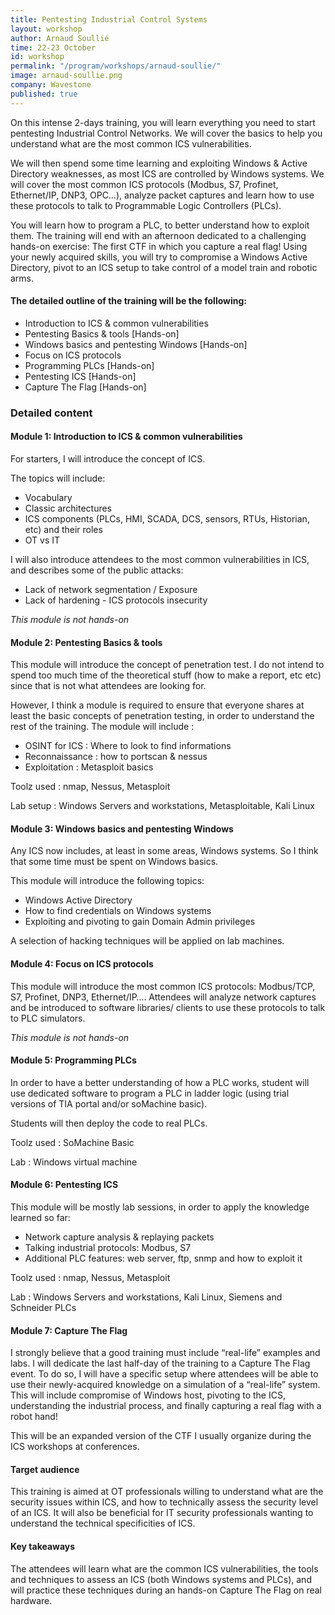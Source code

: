 ```yaml
---
title: Pentesting Industrial Control Systems
layout: workshop
author: Arnaud Soullié
time: 22-23 October
id: workshop
permalink: "/program/workshops/arnaud-soullie/"
image: arnaud-soullie.png
company: Wavestone
published: true
---
```


On this intense 2-days training, you will learn everything you need to start pentesting Industrial Control Networks. We will cover the basics to help you understand what are the most common ICS vulnerabilities.

We will then spend some time learning and exploiting Windows & Active Directory weaknesses, as most ICS are controlled by Windows systems. We will cover the most common ICS protocols (Modbus, S7, Profinet, Ethernet/IP, DNP3, OPC…), analyze packet captures and learn how to use these protocols to talk to Programmable Logic Controllers (PLCs).

You will learn how to program a PLC, to better understand how to exploit them. The training will end with an afternoon dedicated to a challenging hands-on exercise: The first CTF in which you capture a real flag! Using your newly acquired skills, you will try to compromise a Windows Active Directory, pivot to an ICS setup to take control of a model train and robotic arms.

#### The detailed outline of the training will be the following:

- Introduction to ICS & common vulnerabilities
- Pentesting Basics & tools [Hands-on]
- Windows basics and pentesting Windows [Hands-on]
- Focus on ICS protocols
- Programming PLCs [Hands-on]
- Pentesting ICS [Hands-on]
- Capture The Flag [Hands-on]

### Detailed content

#### Module 1: Introduction to ICS & common vulnerabilities

For starters, I will introduce the concept of ICS.

The topics will include:
- Vocabulary
- Classic architectures
- ICS components (PLCs, HMI, SCADA, DCS, sensors, RTUs, Historian, etc) and their roles
- OT vs IT

I will also introduce attendees to the most common vulnerabilities in ICS, and describes some of the public attacks:
- Lack of network segmentation / Exposure
- Lack of hardening - ICS protocols insecurity

*This module is not hands-on*


#### Module 2: Pentesting Basics & tools

This module will introduce the concept of penetration test.
I do not intend to spend too much time of the theoretical stuff (how to make
a report, etc etc) since that is not what attendees are looking for.

However, I think a module is required to ensure that everyone shares at least the
basic concepts of penetration testing, in order to understand the rest of the training.
The module will include :
- OSINT for ICS : Where to look to find informations
- Reconnaissance : how to portscan & nessus
- Exploitation : Metasploit basics

Toolz used : nmap, Nessus, Metasploit

Lab setup : Windows Servers and workstations, Metasploitable, Kali Linux

#### Module 3: Windows basics and pentesting Windows
Any ICS now includes, at least in some areas, Windows systems. So I think that some time must be spent on Windows basics.

This module will introduce the following topics: 
- Windows Active Directory
- How to find credentials on Windows systems
- Exploiting and pivoting to gain Domain Admin privileges

A selection of hacking techniques will be applied on lab machines.

#### Module 4: Focus on ICS protocols

This module will introduce the most common ICS protocols: Modbus/TCP, S7, Profinet, DNP3, Ethernet/IP…. Attendees will analyze network captures and be introduced to software libraries/ clients to use these protocols to talk to PLC simulators.

*This module is not hands-on*

#### Module 5: Programming PLCs
In order to have a better understanding of how a PLC works, student will use dedicated software to program a PLC in ladder logic (using trial versions of TIA portal and/or soMachine basic).

Students will then deploy the code to real PLCs.

Toolz used : SoMachine Basic

Lab : Windows virtual machine

#### Module 6: Pentesting ICS
This module will be mostly lab sessions, in order to apply the knowledge learned so far:
- Network capture analysis & replaying packets
- Talking industrial protocols: Modbus, S7
- Additional PLC features: web server, ftp, snmp and how to exploit it

Toolz used : nmap, Nessus, Metasploit

Lab : Windows Servers and workstations, Kali Linux, Siemens and Schneider PLCs

#### Module 7: Capture The Flag

I strongly believe that a good training must include “real-life” examples and labs. I will dedicate the last half-day of the training to a Capture The Flag event. To do so, I will have a specific setup where attendees will be able to use their newly-acquired knowledge on a simulation of a “real-life” system. This will include compromise of Windows host, pivoting to the ICS, understanding the industrial process, and finally capturing a real flag with a robot hand!

This will be an expanded version of the CTF I usually organize during the ICS workshops at conferences.

#### Target audience
This training is aimed at OT professionals willing to understand what are the security issues within ICS, and how
to technically assess the security level of an ICS. It will also be beneficial for IT security professionals wanting to understand the technical specificities of ICS.

#### Key takeaways
The attendees will learn what are the common ICS vulnerabilities, the tools and techniques to assess an ICS (both Windows systems and PLCs), and will practice these techniques during an hands-on Capture The Flag on real hardware.